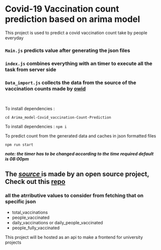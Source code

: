# Covid-19 Vaccination count prediction based on arima model

<p> This project is used to predict a covid vaccination count take by people everyday

<br>

### `Main.js` predicts value after generating the json files

### `index.js` combines everything with an timer to execute all the task from server side

### `Data_import.js` collects the data from the source of the vaccination counts made by [owid](https://github.com/owid)

<br>

To install dependencies :

`cd Arima_model-Covid_vaccination-Count-Prediction`

To install dependencies :
`npm i`

To predict count from the generated data and caches in json formatted files

`npm run start`

**_note: the timer has to be changed according to the time required default is 08:00pm_**

## The **_[source ](https://ourworldindata.org/covid-vaccinations)_** is made by an open source project, Check out this [repo](https://github.com/owid/covid-19-data)

### all the atrributive values to consider from fetching that on specific json

- total_vaccinations
- people_vaccinated
- daily_vaccinations or daily_people_vaccinated
- people_fully_vaccinated

<p> This project will be hosted as an api to make a frontend for university projects
